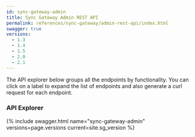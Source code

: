 ```yaml
---
id: sync-gateway-admin
title: Sync Gateway Admin REST API
permalink: references/sync-gateway/admin-rest-api/index.html
swagger: true
versions:
  - 1.3
  - 1.4
  - 1.5
  - 2.0
  - 2.1
---
```


The API explorer below groups all the endpoints by functionality. You can click on a label to expand the list of endpoints and also generate a curl request for each endpoint.

### API Explorer

{% include swagger.html name="sync-gateway-admin" versions=page.versions current=site.sg_version %}